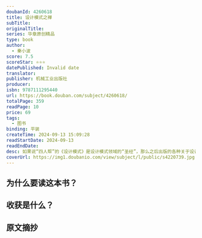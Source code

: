 ```yaml
---
doubanId: 4260618
title: 设计模式之禅
subTitle: 
originalTitle: 
series: 华章原创精品
type: book
author:
  - 秦小波
score: 7.5
scoreStar: ⭐⭐⭐
datePublished: Invalid date
translator: 
publisher: 机械工业出版社
producer: 
isbn: 9787111295440
url: https://book.douban.com/subject/4260618/
totalPage: 359
readPage: 10
price: 69
tags:
  - 图书
binding: 平装
createTime: 2024-09-13 15:09:28
readStartDate: 2024-09-13
readEndDate: 
desc: 如果说“四人帮”的《设计模式》是设计模式领域的“圣经”，那么之后出版的各种关于设计模式的书都可称之为“圣经”的“注释版”或“圣经的故事”。本书是得道者对“圣经”的“禅悟”，它既不像“圣经”那样因为惜字如金、字字珠玑而深奥、晦涩和难懂，又比“圣经”的“注释版”更深刻和全面、更通俗和生动、更接近开发者遇到的实践场景，更具指导性。本书兼收并蓄、博采众长，也许是设计模式领域里的下一个里程碑之作。全书共分为四部分，第一部分从原理的角度阐述了面向对象程序设计的6大原则；第二部生动地讲解和剖析了23种常见的设计模式，并进行了扩展，通俗易懂，趣味性极强而又紧扣模式的核心；第三部分对各种相关联的设计模式进行了深入分析和比较，旨在阐明各种设计模式比较理想的应用场景和它们之间的区别；第四部分探讨了设计模式的混编，讲解了如何在实际开发中将各种设计模式混合起来使用，以发挥设...(展开全部)如果说“四人帮”的《设计模式》是设计模式领域的“圣经”，那么之后出版的各种关于设计模式的书都可称之为“圣经”的“注释版”或“圣经的故事”。本书是得道者对“圣经”的“禅悟”，它既不像“圣经”那样因为惜字如金、字字珠玑而深奥、晦涩和难懂，又比“圣经”的“注释版”更深刻和全面、更通俗和生动、更接近开发者遇到的实践场景，更具指导性。本书兼收并蓄、博采众长，也许是设计模式领域里的下一个里程碑之作。全书共分为四部分，第一部分从原理的角度阐述了面向对象程序设计的6大原则；第二部生动地讲解和剖析了23种常见的设计模式，并进行了扩展，通俗易懂，趣味性极强而又紧扣模式的核心；第三部分对各种相关联的设计模式进行了深入分析和比较，旨在阐明各种设计模式比较理想的应用场景和它们之间的区别；第四部分探讨了设计模式的混编，讲解了如何在实际开发中将各种设计模式混合起来使用，以发挥设计模式的最大效用。最后，本书还附有一份设计模式彩图，可以裁剪，便于参考。秦小波，资深软件开发工程师、系统分析师和架构师（获Sun架构师认证），从事软件开发工作10余年，实践经验极其丰富。资深Java技术专家，精通Java语言、Spring、Struts 2、Hibernate、iBatis、jBPM等Java技术，在企业级Java应用领域积累了大量工程经验，对ESB、BPEL等整合技术也有较深入的认识。精通设计模式，对设计模式有深刻的认识和独到见解，而且创造性地提出了自己在大量实践中总结出来的新的设计模式。他撰写的《设计模式之禅》一书凭借优质的内容和良好的可读性广获读者好评，被誉为“设计模式领域的里程碑之作”。此外，他还是一位优秀的DBA，获IBM DB2 DBA资格认证，对海量数据处理有深入的研究。
coverUrl: https://img1.doubanio.com/view/subject/l/public/s4220739.jpg
---
```


## 为什么要读这本书？

## 收获是什么？

## 原文摘抄

